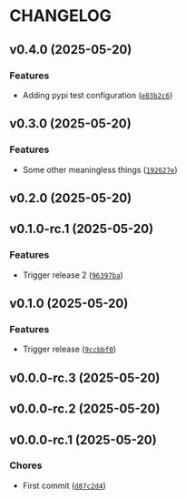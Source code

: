 # CHANGELOG


## v0.4.0 (2025-05-20)

### Features

- Adding pypi test configuration
  ([`e03b2c6`](https://github.com/guilhemheinrich/semantic-release-tutorial/commit/e03b2c654197505d5705be87c6ebad29b3af24dd))


## v0.3.0 (2025-05-20)

### Features

- Some other meaningless things
  ([`192627e`](https://github.com/guilhemheinrich/semantic-release-tutorial/commit/192627e0c66d12f43f08df5964527ce77b39f828))


## v0.2.0 (2025-05-20)


## v0.1.0-rc.1 (2025-05-20)

### Features

- Trigger release 2
  ([`96397ba`](https://github.com/guilhemheinrich/semantic-release-tutorial/commit/96397ba6e21a01e1b0489461966fb1dcbe9ebfe9))


## v0.1.0 (2025-05-20)

### Features

- Trigger release
  ([`9ccbbf0`](https://github.com/guilhemheinrich/semantic-release-tutorial/commit/9ccbbf0d95531a4af69c102e2d9815ca2de7559a))


## v0.0.0-rc.3 (2025-05-20)


## v0.0.0-rc.2 (2025-05-20)


## v0.0.0-rc.1 (2025-05-20)

### Chores

- First commit
  ([`d87c2d4`](https://github.com/guilhemheinrich/semantic-release-tutorial/commit/d87c2d47b8ce4fd3d10d74c492798fceaeddb2de))
